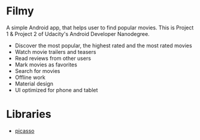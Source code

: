 # Filmy 
A simple Android app, that helps user to find popular movies. This is Project 1 & Project 2 of Udacity's Android Developer Nanodegree. 

* Discover the most popular, the highest rated and the most rated movies
* Watch movie trailers and teasers
* Read reviews from other users
* Mark movies as favorites
* Search for movies
* Offline work
* Material design
* UI optimized for phone and tablet

# Libraries 
* [picasso](http://square.github.io/picasso/)



